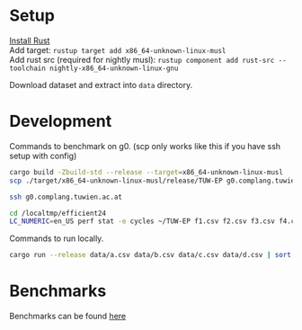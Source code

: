 # Setup

[Install Rust](https://www.rust-lang.org/tools/install)  
Add target: `rustup target add x86_64-unknown-linux-musl`  
Add rust src (required for nightly musl): `rustup component add rust-src --toolchain nightly-x86_64-unknown-linux-gnu`

Download dataset and extract into `data` directory.

# Development

Commands to benchmark on g0. (scp only works like this if you have ssh setup with config)

```sh
cargo build -Zbuild-std --release --target=x86_64-unknown-linux-musl
scp ./target/x86_64-unknown-linux-musl/release/TUW-EP g0.complang.tuwien.ac.at:~

ssh g0.complang.tuwien.ac.at

cd /localtmp/efficient24
LC_NUMERIC=en_US perf stat -e cycles ~/TUW-EP f1.csv f2.csv f3.csv f4.csv|cat >/dev/null
```

Commands to run locally.

```sh
cargo run --release data/a.csv data/b.csv data/c.csv data/d.csv | sort | diff - data/abcd.csv
```

# Benchmarks

Benchmarks can be found [here](stats.md)
